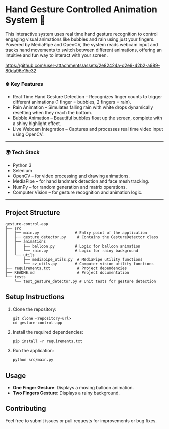 # Hand Gesture Controlled Animation System 🚀

This interactive system uses real time hand gesture recognition to control engaging visual animations like bubbles and rain using just your fingers. Powered by MediaPipe and OpenCV, the system reads webcam input and tracks hand movements to switch between different animations, offering an intuitive and fun way to interact with your screen.




https://github.com/user-attachments/assets/2e82424a-d2e9-42b2-a989-80da96e15e32




### ❄️ Key Features
- Real Time Hand Gesture Detection – Recognizes finger counts to trigger different animations (1 finger = bubbles, 2 fingers = rain).
- Rain Animation – Simulates falling rain with white drops dynamically resetting when they reach the bottom.
- Bubble Animation – Beautiful bubbles float up the screen, complete with a shiny highlight effect.
- Live Webcam Integration – Captures and processes real time video input using OpenCV.

---

### 🌍 Tech Stack
- Python 3
- Selenium
- OpenCV – for video processing and drawing animations.
- MediaPipe – for hand landmark detection and face mesh tracking.
- NumPy – for random generation and matrix operations.
- Computer Vision – for gesture recognition and animation logic.

---

## Project Structure

```
gesture-control-app
├── src
│   ├── main.py                # Entry point of the application
│   ├── gesture_detector.py     # Contains the GestureDetector class
│   ├── animations
│   │   ├── balloon.py         # Logic for balloon animation
│   │   └── rain.py            # Logic for rainy background
│   └── utils
│       ├── mediapipe_utils.py  # MediaPipe utility functions
│       └── cv_utils.py        # Computer vision utility functions
├── requirements.txt            # Project dependencies
├── README.md                   # Project documentation
└── tests
    └── test_gesture_detector.py # Unit tests for gesture detection
```

## Setup Instructions

1. Clone the repository:
   ```
   git clone <repository-url>
   cd gesture-control-app
   ```

2. Install the required dependencies:
   ```
   pip install -r requirements.txt
   ```

3. Run the application:
   ```
   python src/main.py
   ```

## Usage

- **One Finger Gesture**: Displays a moving balloon animation.
- **Two Fingers Gesture**: Displays a rainy background.

## Contributing

Feel free to submit issues or pull requests for improvements or bug fixes.
